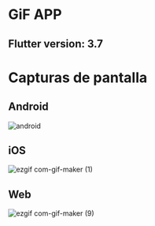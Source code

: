 # GiF  APP 

## Flutter version: 3.7

# Capturas de pantalla

## Android
![android](https://user-images.githubusercontent.com/67708594/200344042-e82a9950-afc2-4eb2-a8b1-f76c25a83902.gif)

## iOS
![ezgif com-gif-maker (1)](https://user-images.githubusercontent.com/67708594/200346176-ecf04290-8789-4f8c-aa2c-cc6214a9fb70.gif)


## Web
![ezgif com-gif-maker (9)](https://user-images.githubusercontent.com/67708594/200344444-fc244103-779f-46df-856a-3fd7fdec6861.gif)
